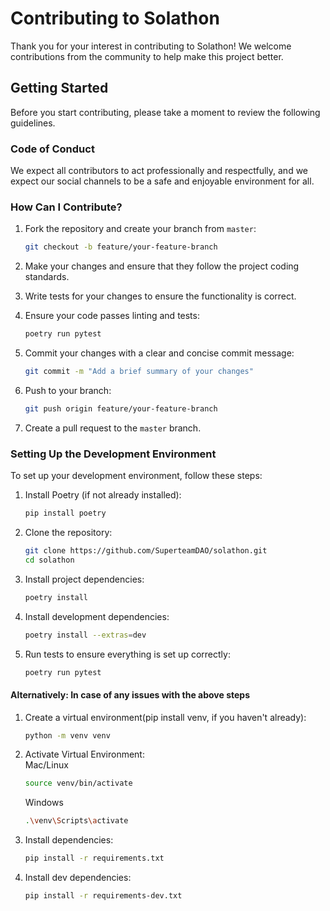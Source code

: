 # Contributing to Solathon
Thank you for your interest in contributing to Solathon! We welcome contributions from the community to help make this project better.

## Getting Started
Before you start contributing, please take a moment to review the following guidelines.

### Code of Conduct
We expect all contributors to act professionally and respectfully, and we expect our social channels to be a safe and enjoyable environment for all.

### How Can I Contribute?

1. Fork the repository and create your branch from `master`:

    ```bash
    git checkout -b feature/your-feature-branch
    ```

2. Make your changes and ensure that they follow the project coding standards.

3. Write tests for your changes to ensure the functionality is correct.

4. Ensure your code passes linting and tests:

    ```bash
    poetry run pytest
    ```

5. Commit your changes with a clear and concise commit message:

    ```bash
    git commit -m "Add a brief summary of your changes"
    ```

6. Push to your branch:

    ```bash
    git push origin feature/your-feature-branch
    ```

7. Create a pull request to the `master` branch.

### Setting Up the Development Environment

To set up your development environment, follow these steps:

1. Install Poetry (if not already installed):

    ```bash
    pip install poetry
    ```

2. Clone the repository:

    ```bash
    git clone https://github.com/SuperteamDAO/solathon.git
    cd solathon
    ```

3. Install project dependencies:

    ```bash
    poetry install
    ```

4. Install development dependencies:

    ```bash
    poetry install --extras=dev
    ```

5. Run tests to ensure everything is set up correctly:

    ```bash
    poetry run pytest
    ```

#### Alternatively: In case of any issues with the above steps
1. Create a virtual environment(pip install venv, if you haven't already):
   ```bash
   python -m venv venv
   ```

2. Activate Virtual Environment:\
   Mac/Linux
   ```bash
   source venv/bin/activate
   ```
   Windows
    ```bash
    .\venv\Scripts\activate
    ```
3. Install dependencies:
   ```bash
   pip install -r requirements.txt
   ```
4. Install dev dependencies:
   ```bash
   pip install -r requirements-dev.txt
   ```


